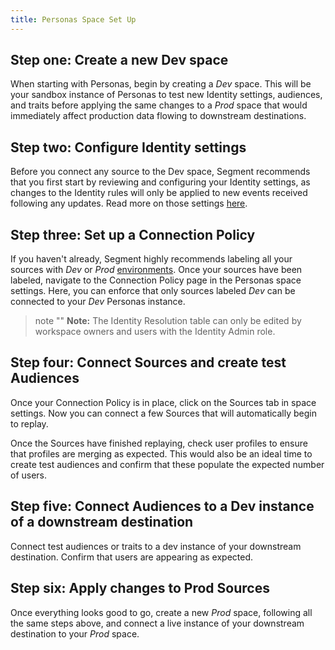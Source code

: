 ```yaml
---
title: Personas Space Set Up
---
```





## Step one: Create a new Dev space

When starting with Personas, begin by creating a *Dev* space. This will be your sandbox instance of Personas to test new Identity settings, audiences, and traits before applying the same changes to a *Prod* space that would immediately affect production data flowing to downstream destinations.

## Step two: Configure Identity settings

Before you connect any source to the Dev space, Segment recommends that you first start by reviewing and configuring your Identity settings, as changes to the Identity rules will only be applied to new events received following any updates. Read more on those settings [here](/docs/personas/identity-resolution/identity-resolution-settings/).

## Step three: Set up a Connection Policy

If you haven't already, Segment highly recommends labeling all your sources with *Dev* or *Prod* [environments](/docs/segment-app/iam/labels/). Once your sources have been labeled, navigate to the Connection Policy page in the Personas space settings. Here, you can enforce that only sources labeled *Dev* can be connected to your *Dev* Personas instance.

[](images/connection-policy.png)

> note ""
> **Note:** The Identity Resolution table can only be edited by workspace owners and users with the Identity Admin role.

## Step four: Connect Sources and create test Audiences

Once your Connection Policy is in place, click on the Sources tab in space settings. Now you can connect a few Sources that will automatically begin to replay.

Once the Sources have finished replaying, check user profiles to ensure that profiles are merging as expected. This would also be an ideal time to create test audiences and confirm that these populate the expected number of users.

## Step five: Connect Audiences to a Dev instance of a downstream destination

Connect test audiences or traits to a dev instance of your downstream destination. Confirm that users are appearing as expected.

## Step six: Apply changes to Prod Sources

Once everything looks good to go, create a new *Prod* space, following all the same steps above, and connect a live instance of your downstream destination to your *Prod* space.
